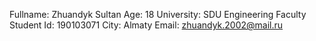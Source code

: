 Fullname: Zhuandyk Sultan
Age: 18
University: SDU Engineering Faculty
Student Id: 190103071
City: Almaty
Email: zhuandyk.2002@mail.ru
